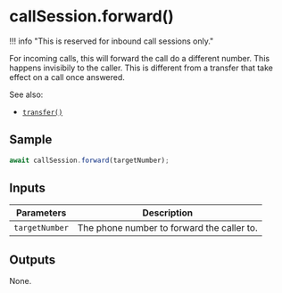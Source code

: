 # callSession.forward()

!!! info "This is reserved for inbound call sessions only."

For incoming calls, this will forward the call do a different number. This happens invisibily to the caller. This is different from a transfer that take effect on a call once answered. 

See also:

* [`transfer()`](transfer.md)

## Sample

```ts
await callSession.forward(targetNumber);
```

## Inputs

| Parameters    | Description |
|---------------|-------------|
| `targetNumber` | The phone number to forward the caller to. |

## Outputs

None. 

